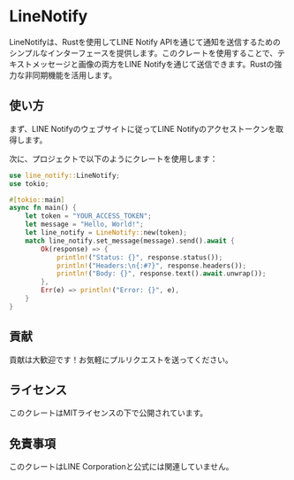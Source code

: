 # LineNotify

LineNotifyは、Rustを使用してLINE Notify APIを通じて通知を送信するためのシンプルなインターフェースを提供します。このクレートを使用することで、テキストメッセージと画像の両方をLINE Notifyを通じて送信できます。Rustの強力な非同期機能を活用します。

## 使い方
まず、LINE Notifyのウェブサイトに従ってLINE Notifyのアクセストークンを取得します。

次に、プロジェクトで以下のようにクレートを使用します：
```rs
use line_notify::LineNotify;
use tokio;

#[tokio::main]
async fn main() {
    let token = "YOUR_ACCESS_TOKEN";
    let message = "Hello, World!";
    let line_notify = LineNotify::new(token);
    match line_notify.set_message(message).send().await {
        Ok(response) => {
            println!("Status: {}", response.status());
            println!("Headers:\n{:#?}", response.headers());
            println!("Body: {}", response.text().await.unwrap());
        },
        Err(e) => println!("Error: {}", e),
    }
}

```

## 貢献
貢献は大歓迎です！お気軽にプルリクエストを送ってください。

## ライセンス
このクレートはMITライセンスの下で公開されています。

## 免責事項
このクレートはLINE Corporationと公式には関連していません。
